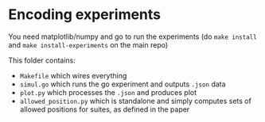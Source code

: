 # Encoding experiments

You need matplotlib/numpy and go to run the experiments (do `make install` and `make install-experiments` on the main repo)

This folder contains:

- `Makefile` which wires everything
- `simul.go` which runs the go experiment and outputs `.json` data
- `plot.py` which processes the `.json` and produces plot
- `allowed_position.py` which is standalone and simply computes sets of allowed positions for suites, as defined in the paper